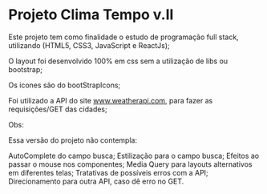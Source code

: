 # Projeto Clima Tempo v.II

Este projeto tem como finalidade o estudo de programação full stack, utilizando (HTML5, CSS3, JavaScript e ReactJs);

O layout foi desenvolvido 100% em css sem a utilização de libs ou bootstrap;

Os icones são do bootStrapIcons;

Foi utilizado a API do site www.weatherapi.com, para fazer as requisições/GET das cidades;

Obs:

Essa versão do projeto não contempla:

  AutoComplete do campo busca;
  Estilização para o campo busca;
  Efeitos ao passar o mouse nos componentes;
  Media Query para layouts alternativos em diferentes telas;
  Tratativas de possíveis erros com a API;
  Direcionamento para outra API, caso dê erro no GET.
  
  
  

  





